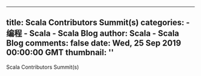 
---
title: Scala Contributors Summit(s)
categories: 
    - 编程
    - Scala - Scala Blog
author: Scala - Scala Blog
comments: false
date: Wed, 25 Sep 2019 00:00:00 GMT
thumbnail: ''
---

<div>   
Scala Contributors Summit(s)  
</div>
            